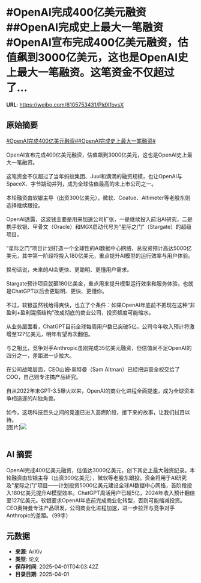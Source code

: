 # #OpenAI完成400亿美元融资##OpenAI完成史上最大一笔融资#OpenAI宣布完成400亿美元融资，估值飙到3000亿美元，这也是OpenAI史上最大一笔融资。这笔资金不仅超过了...

**URL**: https://weibo.com/6105753431/PldXfovsX

## 原始摘要

<a href="https://m.weibo.cn/search?containerid=231522type%3D1%26t%3D10%26q%3D%23OpenAI%E5%AE%8C%E6%88%90400%E4%BA%BF%E7%BE%8E%E5%85%83%E8%9E%8D%E8%B5%84%23&amp;extparam=%23OpenAI%E5%AE%8C%E6%88%90400%E4%BA%BF%E7%BE%8E%E5%85%83%E8%9E%8D%E8%B5%84%23" data-hide=""><span class="surl-text">#OpenAI完成400亿美元融资#</span></a><a href="https://m.weibo.cn/search?containerid=231522type%3D1%26t%3D10%26q%3D%23OpenAI%E5%AE%8C%E6%88%90%E5%8F%B2%E4%B8%8A%E6%9C%80%E5%A4%A7%E4%B8%80%E7%AC%94%E8%9E%8D%E8%B5%84%23&amp;extparam=%23OpenAI%E5%AE%8C%E6%88%90%E5%8F%B2%E4%B8%8A%E6%9C%80%E5%A4%A7%E4%B8%80%E7%AC%94%E8%9E%8D%E8%B5%84%23" data-hide=""><span class="surl-text">#OpenAI完成史上最大一笔融资#</span></a><br><br>OpenAI宣布完成400亿美元融资，估值飙到3000亿美元，这也是OpenAI史上最大一笔融资。<br><br>这笔资金不仅超过了当年蚂蚁集团、Juul和滴滴的融资规模，也让OpenAI与SpaceX、字节跳动并列，成为全球估值最高的未上市公司之一。<br><br>本轮融资由软银主导（出资300亿美元），微软、Coatue、Altimeter等老股东则选择继续跟投。<br><br>OpenAI透露，这波钱主要是用来加速公司扩张，一是继续投入前沿AI研究，二是携手软银、甲骨文（Oracle）和MGX启动代号为“星际之门”（Stargate）的超级项目。<br><br>“星际之门”项目计划打造一个全球性的AI数据中心网络，总投资预计高达5000亿美元，其中第一阶段将投入180亿美元，重点提升AI模型的运行效率与用户体验。<br><br>换句话说，未来的AI会更快、更聪明、更懂用户需求。<br><br>Stargate预计项目就砸180亿美金，重点用来提升模型运行效率和服务体验，也就是ChatGPT以后会更聪明、更快、更懂你。<br><br>不过，软银虽然钱给得爽快，也立了个条件：如果OpenAI年底前不把现在这种“非盈利+盈利混搭结构”改成彻底的商业公司，投资额度可能缩水。<br><br>从业务层面看，ChatGPT目前全球每周用户数已突破5亿，公司今年收入预计将激增至127亿美元，明年有望再次翻倍。<br><br>与之相比，竞争对手Anthropic虽刚完成35亿美元融资，但估值尚不足OpenAI的四分之一，差距进一步拉大。<br><br>在公司战略层面，CEO山姆·奥特曼（Sam Altman）已经把运营全权交给了COO，自己则专注搞产品研究。<br><br>自从2022年末GPT-3.5爆火以来，OpenAI的商业化进程全面提速，成为全球资本争相追逐的AI独角兽。<br><br>如今，这场科技巨头之间的竞速已进入高燃阶段，接下来的故事，让我们拭目以待。<br>[图片]<img style="" src="https://tvax4.sinaimg.cn/large/006Fd7o3gy1i015o0mlzxj30zk0k0h4i.jpg" referrerpolicy="no-referrer"><br><br>

## AI 摘要

OpenAI完成400亿美元融资，估值达3000亿美元，创下其史上最大融资纪录。本轮融资由软银主导（出资300亿美元），微软等老股东跟投。资金将用于AI研究及"星际之门"项目——计划投资5000亿美元建设全球AI数据中心网络，首阶段投入180亿美元提升AI模型效率。ChatGPT周活用户已超5亿，2024年收入预计翻倍至127亿美元。软银要求OpenAI年底前完成商业化转型，否则可能缩减投资。CEO奥特曼专注产品研发，公司商业化进程加速，进一步拉开与竞争对手Anthropic的差距。（99字）

## 元数据

- **来源**: ArXiv
- **类型**: 论文
- **保存时间**: 2025-04-01T04:03:42Z
- **目录日期**: 2025-04-01
